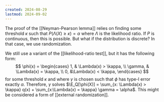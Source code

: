 ```yaml
---
created: 2024-08-29
lastmod: 2024-09-02
---
```

The proof of the [[Neyman-Pearson lemma]] relies on finding some threshold $\kappa$ such that 
$P(\Lambda(X) \geq \kappa) = \alpha$ where $\Lambda$ is the likelihood ratio. If $P$ is continuous, then this is possible. But what if the distribution is discrete? In that case, we use randomization. 

We still use a variant of the [[likelihood-ratio test]], but it has the following form: 
$$
\phi(x) = \begin{cases}
1, & \Lambda(x) > \kappa, \\
\gamma, & \Lambda(x) = \kappa, \\
0, &\Lambda(x) < \kappa,
\end{cases}
$$
for some threshold $\kappa$ and where $\gamma$ is chosen such that $\phi$ has type-I error exactly $\alpha$. Therefore, $\gamma$ solves $\E_Q[\phi(X)] = \sum_{x: \Lambda(x) > \kappa} q(x) + \sum_{x:\Lambda(x) = \kappa} \gamma = \alpha$. This might be considered a form of [[external randomization]]. 